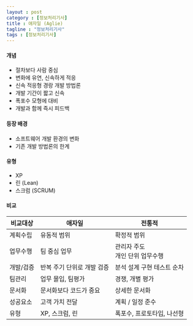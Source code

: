 ```yaml
---
layout : post
category : [정보처리기사]
title : 애자일 (Aglie)
tagline : "정보처리기사"
tags : [정보처리기사]
---
```


#### 개념

- 절차보다 사람 중심
- 변화에 유연, 신속하게 적응
- 신속 적응형 경랑 개발 방법론
- 개발 기간이 짧고 신속
- 폭포수 모형에 대비
- 개발과 함께 즉시 피드백

#### 등장 배경

- 소프트웨어 개발 환경의 변화
- 기존 개발 방법론의 한계

#### 유형

- XP
- 린 (Lean)
- 스크럼 (SCRUM)

#### 비교

| 비교대상  | 애자일                     | 전통적                               |
| --------- | -------------------------- | ------------------------------------ |
| 계획수립  | 유동적 범위                | 확정적 범위                          |
| 업무수행  | 팀 중심 업무               | 관리자 주도 <br />개인 단위 업무수행 |
| 개발/검증 | 반복 주기 단위로 개발 검증 | 분석 설계 구현 테스트 순차           |
| 팀관리    | 업무 몰입, 팀평가          | 경쟁, 개별 평가                      |
| 문서화    | 문서화보다 코드가 중요     | 상세한 문서화                        |
| 성공요소  | 고객 가치 전달             | 계획 / 일정 준수                     |
| 유형      | XP, 스크럼, 린             | 폭포수, 프로토타입, 나선형           |

